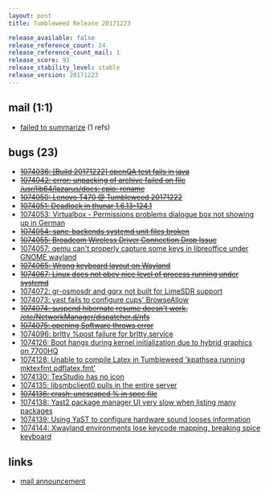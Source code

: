 ```yaml
---
layout: post
title: Tumbleweed Release 20171223

release_available: false
release_reference_count: 24
release_reference_count_mail: 1
release_score: 93
release_stability_level: stable
release_version: 20171223
---
```


## mail (1:1)

- [failed to summarize](https://lists.opensuse.org/opensuse-factory/2017-12/msg00441.html) (1 refs)

## bugs (23)

<!--more-->

- ~~[1074036: \[Build 20171222\] openQA test fails in java](https://bugzilla.opensuse.org/show_bug.cgi?id=1074036)~~
- ~~[1074042: error: unpacking of archive failed on file /usr/lib64/lazarus/docs: cpio: rename](https://bugzilla.opensuse.org/show_bug.cgi?id=1074042)~~
- ~~[1074050: Lenovo T470 @ Tumbleweed 20171222](https://bugzilla.opensuse.org/show_bug.cgi?id=1074050)~~
- ~~[1074051: Deadlock in thunar 1.6.13-124.1](https://bugzilla.opensuse.org/show_bug.cgi?id=1074051)~~
- [1074053: Virtualbox - Permissions problems dialogue box not showing up in German](https://bugzilla.opensuse.org/show_bug.cgi?id=1074053)
- ~~[1074054: sane-backends systemd unit files broken](https://bugzilla.opensuse.org/show_bug.cgi?id=1074054)~~
- ~~[1074055: Broadcom Wireless Driver Connection Drop Issue](https://bugzilla.opensuse.org/show_bug.cgi?id=1074055)~~
- [1074057: qemu can't properly capture some keys in libreoffice under GNOME wayland](https://bugzilla.opensuse.org/show_bug.cgi?id=1074057)
- ~~[1074065: Wrong keyboard layout on Wayland](https://bugzilla.opensuse.org/show_bug.cgi?id=1074065)~~
- ~~[1074067: Linux does not obey nice level of process running under systemd](https://bugzilla.opensuse.org/show_bug.cgi?id=1074067)~~
- [1074072: gr-osmosdr and gqrx not built for LimeSDR support](https://bugzilla.opensuse.org/show_bug.cgi?id=1074072)
- [1074073: yast fails to configure cups' BrowseAllow](https://bugzilla.opensuse.org/show_bug.cgi?id=1074073)
- ~~[1074074: suspend hibernate resume doesn't work, /etc/NetworkManager/dispatcher.d/nfs](https://bugzilla.opensuse.org/show_bug.cgi?id=1074074)~~
- ~~[1074075: opening Software throws error](https://bugzilla.opensuse.org/show_bug.cgi?id=1074075)~~
- [1074096: brltty %post failure for brltty.service](https://bugzilla.opensuse.org/show_bug.cgi?id=1074096)
- [1074126: Boot hangs during kernel initialization due to hybrid graphics on 7700HQ](https://bugzilla.opensuse.org/show_bug.cgi?id=1074126)
- [1074128: Unable to compile Latex in Tumbleweed 'kpathsea running mktexfmt pdflatex.fmt'](https://bugzilla.opensuse.org/show_bug.cgi?id=1074128)
- [1074130: TexStudio has no icon](https://bugzilla.opensuse.org/show_bug.cgi?id=1074130)
- [1074135: libsmbclient0 pulls in the entire server](https://bugzilla.opensuse.org/show_bug.cgi?id=1074135)
- ~~[1074136: crash: unescaped % in spec file](https://bugzilla.opensuse.org/show_bug.cgi?id=1074136)~~
- [1074138: Yast2 package manager UI very slow when listing many packages](https://bugzilla.opensuse.org/show_bug.cgi?id=1074138)
- [1074139: Using YaST to configure hardware sound looses information](https://bugzilla.opensuse.org/show_bug.cgi?id=1074139)
- [1074144: Xwayland environments lose keycode mapping, breaking spice keyboard](https://bugzilla.opensuse.org/show_bug.cgi?id=1074144)



## links

- [mail announcement](https://lists.opensuse.org/opensuse-factory/2017-12/msg00437.html)
